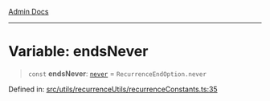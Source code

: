 [Admin Docs](/)

***

# Variable: endsNever

> `const` **endsNever**: [`never`](../../recurrenceTypes/enumerations/RecurrenceEndOption.md#never) = `RecurrenceEndOption.never`

Defined in: [src/utils/recurrenceUtils/recurrenceConstants.ts:35](https://github.com/gautam-divyanshu/talawa-admin/blob/10f2081e01fc4f6c0767e35f8c4ed3f09fb1baac/src/utils/recurrenceUtils/recurrenceConstants.ts#L35)
